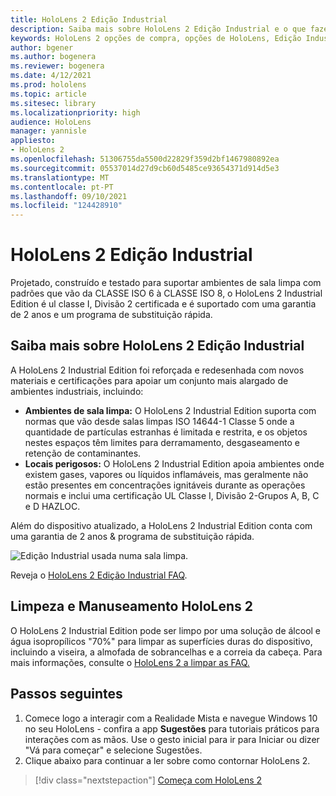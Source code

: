 ```yaml
---
title: HoloLens 2 Edição Industrial
description: Saiba mais sobre HoloLens 2 Edição Industrial e o que fazer depois de obter um dos seus.
keywords: HoloLens 2 opções de compra, opções de HoloLens, Edição Industrial
author: bgener
ms.author: bogenera
ms.reviewer: bogenera
ms.date: 4/12/2021
ms.prod: hololens
ms.topic: article
ms.sitesec: library
ms.localizationpriority: high
audience: HoloLens
manager: yannisle
appliesto:
- HoloLens 2
ms.openlocfilehash: 51306755da5500d22829f359d2bf1467980892ea
ms.sourcegitcommit: 05537014d27d9cb60d5485ce93654371d914d5e3
ms.translationtype: MT
ms.contentlocale: pt-PT
ms.lasthandoff: 09/10/2021
ms.locfileid: "124428910"
---
```

# <a name="hololens-2-industrial-edition"></a>HoloLens 2 Edição Industrial

Projetado, construído e testado para suportar ambientes de sala limpa com padrões que vão da CLASSE ISO 6 à CLASSE ISO 8, o HoloLens 2 Industrial Edition é ul classe I, Divisão 2 certificada e é suportado com uma garantia de 2 anos e um programa de substituição rápida.

## <a name="learn-about-hololens-2-industrial-edition"></a>Saiba mais sobre HoloLens 2 Edição Industrial

A HoloLens 2 Industrial Edition foi reforçada e redesenhada com novos materiais e certificações para apoiar um conjunto mais alargado de ambientes industriais, incluindo:

- **Ambientes de sala limpa:** O HoloLens 2 Industrial Edition suporta com normas que vão desde salas limpas ISO 14644-1 Classe 5 onde a quantidade de partículas estranhas é limitada e restrita, e os objetos nestes espaços têm limites para derramamento, desgaseamento e retenção de contaminantes.
- **Locais perigosos:** O HoloLens 2 Industrial Edition apoia ambientes onde existem gases, vapores ou líquidos inflamáveis, mas geralmente não estão presentes em concentrações ignitáveis durante as operações normais e inclui uma certificação UL Classe I, Divisão 2-Grupos A, B, C e D HAZLOC.

Além do dispositivo atualizado, a HoloLens 2 Industrial Edition conta com uma garantia de 2 anos & programa de substituição rápida.

![Edição Industrial usada numa sala limpa.](./images/ie-small-pic.png)

Reveja o [HoloLens 2 Edição Industrial FAQ](hololens2-industrial-edition-faq.md).

## <a name="cleaning-and-handling-hololens-2"></a>Limpeza e Manuseamento HoloLens 2

O HoloLens 2 Industrial Edition pode ser limpo por uma solução de álcool e água isopropílicos "70%" para limpar as superfícies duras do dispositivo, incluindo a viseira, a almofada de sobrancelhas e a correia da cabeça. Para mais informações, consulte o [HoloLens 2 a limpar as FAQ.](/hololens/hololens2-maintenance)

## <a name="next-steps"></a>Passos seguintes

1. Comece logo a interagir com a Realidade Mista e navegue Windows 10 no seu HoloLens - confira a app **Sugestões** para tutoriais práticos para interações com as mãos. Use o gesto inicial para ir para Iniciar ou dizer "Vá para começar" e selecione Sugestões.
1. Clique abaixo para continuar a ler sobre como contornar HoloLens 2.

> [!div class="nextstepaction"]
> [Começa com HoloLens 2](hololens2-basic-usage.md)
